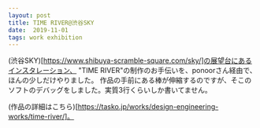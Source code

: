 ```yaml
---
layout: post
title: TIME RIVER@渋谷SKY
date:  2019-11-01
tags: work exhibition
---
```

(渋谷SKY)[https://www.shibuya-scramble-square.com/sky/]の展望台にあるインスタレーション、 "TIME RIVER"の制作のお手伝いを、ponoorさん経由で、ほんの少しだけやりました。
作品の手前にある棒が伸縮するのですが、そこのソフトのデバッグをしました。実質3行くらいしか書いてません。

(作品の詳細はこちら)[https://tasko.jp/works/design-engineering-works/time-river/]。